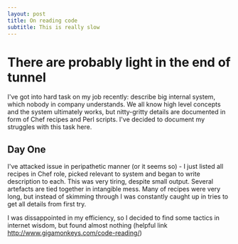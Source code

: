 ```yaml
---
layout: post
title: On reading code
subtitle: This is really slow
---
```


# There are probably light in the end of tunnel

I've got into hard task on my job recently: describe big internal system, which nobody
in company understands. We all know high level concepts and the system ultimately works,
but nitty-gritty details are documented in form of Chef recipes and Perl scripts.
I've decided to document my struggles with this task here.


## Day One

I've attacked issue in peripathetic manner (or it seems so) - I just listed
all recipes in Chef role, picked relevant to system and began to write description
to each. This was very tiring, despite small output. Several artefacts are tied
together in intangible mess. Many of recipes were very long, but instead of skimming
through I was constantly caught up in tries to get all details from first try.

I was dissappointed in my efficiency, so I decided to find some tactics in internet
wisdom, but found almost nothing (helpful link http://www.gigamonkeys.com/code-reading/)
